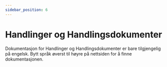 ```yaml
---
sidebar_position: 6
---
```


# Handlinger og Handlingsdokumenter

Dokumentasjon for Handlinger og Handlingsdokumenter er bare tilgjengelig på engelsk. Bytt språk øverst til høyre på nettsiden for å finne dokumentasjonen.

